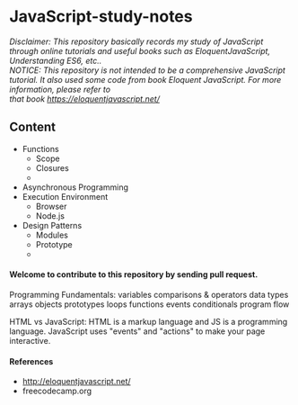 # JavaScript-study-notes
*Disclaimer: This repository basically records my study of JavaScript through online 
tutorials and useful books such as EloquentJavaScript, Understanding ES6, etc..     
NOTICE: This repository is not intended to be a comprehensive JavaScript tutorial. 
It also used some code from book Eloquent JavaScript. For more information, please refer to  
that book https://eloquentjavascript.net/*
 




## Content
* Functions
  * Scope
  * Closures
  * 
* Asynchronous Programming
* Execution Environment
  * Browser 
  * Node.js
* Design Patterns
  * Modules
  * Prototype
  * 




#### Welcome to contribute to this repository by sending pull request.


Programming Fundamentals:
variables
comparisons & operators
data types
arrays
objects
prototypes
loops
functions
events
conditionals
program flow

HTML vs JavaScript:
HTML is a markup language and JS is a programming language.
JavaScript uses "events" and "actions" to make your page interactive.



#### References
* http://eloquentjavascript.net/
* freecodecamp.org